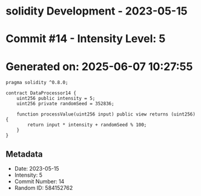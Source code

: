 ﻿# solidity Development - 2023-05-15
# Commit #14 - Intensity Level: 5
# Generated on: 2025-06-07 10:27:55
```solidity
pragma solidity ^0.8.0;

contract DataProcessor14 {
    uint256 public intensity = 5;
    uint256 private randomSeed = 352836;

    function processValue(uint256 input) public view returns (uint256) {
        return input * intensity + randomSeed % 100;
    }
}
```
## Metadata
- Date: 2023-05-15
- Intensity: 5
- Commit Number: 14
- Random ID: 584152762
